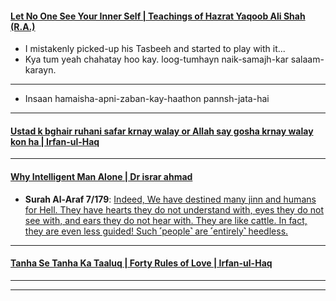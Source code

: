 #### [Let No One See Your Inner Self | Teachings of Hazrat Yaqoob Ali Shah (R.A.)](https://www.youtube.com/watch?v=WJMuxErnyEc)
* I mistakenly picked-up his Tasbeeh and started to play with it...
* Kya tum yeah chahatay hoo kay. loog-tumhayn naik-samajh-kar salaam-karayn.
  
***

* Insaan hamaisha-apni-zaban-kay-haathon pannsh-jata-hai

***

#### [Ustad k bghair ruhani safar krnay walay or Allah say gosha krnay walay kon ha | Irfan-ul-Haq](https://www.youtube.com/watch?v=3sSCS15xg08)

***

#### [Why Intelligent Man Alone | Dr israr ahmad](https://www.youtube.com/watch?v=D1Qn93EtfRw)
* __Surah Al-Araf 7/179__: [Indeed, We have destined many jinn and humans for Hell. They have hearts they do not understand with, eyes they do not see with, and ears they do not hear with. They are like cattle. In fact, they are even less guided! Such ˹people˺ are ˹entirely˺ heedless.](https://quran.com/7/179)

***

#### [Tanha Se Tanha Ka Taaluq | Forty Rules of Love | Irfan-ul-Haq](https://www.youtube.com/watch?v=PpQbDGwcm2M)

***
***
